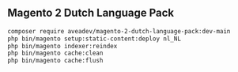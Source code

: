 ## Magento 2 Dutch Language Pack

```bash
composer require aveadev/magento-2-dutch-language-pack:dev-main
php bin/magento setup:static-content:deploy nl_NL
php bin/magento indexer:reindex
php bin/magento cache:clean
php bin/magento cache:flush
```

